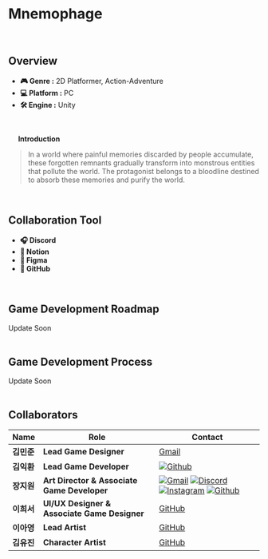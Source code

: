 # Mnemophage
<br>

## Overview
- **🎮 Genre :** 2D Platformer, Action-Adventure
- **💻 Platform :** PC
- **🛠 Engine :** Unity
<br>

&nbsp;&nbsp;&nbsp;&nbsp; **Introduction**
> In a world where painful memories discarded by people accumulate, these forgotten remnants gradually transform into monstrous entities that pollute the world. The protagonist belongs to a bloodline destined to absorb these memories and purify the world.</p>
<br>

## Collaboration Tool
- **🎧 Discord** 
- **📝 Notion** 
- **🎨 Figma**
- **🐙 GitHub** 
<br>

## Game Development Roadmap  
Update Soon
<br>
<br>

## Game Development Process
Update Soon
<br>
<br>

## Collaborators  

| **Name** | **Role** | **Contact** |
|----------|----------|-----------|
| **김민준** | **Lead Game Designer**	| [Gmail](https://github.com/username1) |
| **김익환** | **Lead Game Developer** | [![Github](https://img.shields.io/badge/github-333333.svg?&style=for-the-badge&logo=github&logoColor=D9E6F2)](https://github.com/Kimighwan) |
| **장지원** | **Art Director & Associate Game Developer** | [![Gmail](https://img.shields.io/badge/gmail-333333.svg?&style=for-the-badge&logo=gmail&logoColor=D9E6F2)](https://mail.google.com/mail/?view=cm&fs=1&to=aspyn.j04@gmail.com) [![Discord](https://img.shields.io/badge/discord-333333.svg?&style=for-the-badge&logo=discord&logoColor=D9E6F2)](https://www.discord.com/users/826455342350073887) [![Instagram](https://img.shields.io/badge/instagram-333333.svg?&style=for-the-badge&logo=instagram&logoColor=D9E6F2)](https://instagram.com/aspyn._.j) [![Github](https://img.shields.io/badge/github-333333.svg?&style=for-the-badge&logo=github&logoColor=D9E6F2)](https://github.com/aspyn04)|
| **이희서** | **UI/UX Designer & Associate Game Designer** | [GitHub](https://github.com/username5) |
| **이아영** | **Lead Artist**  | [GitHub](https://github.com/username4) |
| **김유진** | **Character Artist**  | [GitHub](https://github.com/username3) |

